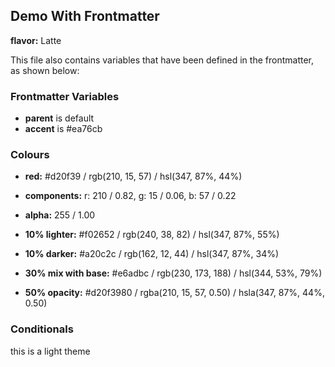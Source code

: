## Demo With Frontmatter

**flavor:** Latte

This file also contains variables that have been defined in the frontmatter, as shown below:

### Frontmatter Variables

- **parent** is default
- **accent** is #ea76cb

### Colours

- **red:**                #d20f39 / rgb(210, 15, 57) / hsl(347, 87%, 44%)
- **components:**         r: 210 / 0.82, g: 15 / 0.06, b: 57 / 0.22
- **alpha:**              255 / 1.00
- **10% lighter:**        #f02652 / rgb(240, 38, 82) / hsl(347, 87%, 55%)
- **10% darker:**         #a20c2c / rgb(162, 12, 44) / hsl(347, 87%, 34%)

- **30% mix with base:**  #e6adbc / rgb(230, 173, 188) / hsl(344, 53%, 79%)

- **50% opacity:**        #d20f3980 / rgba(210, 15, 57, 0.50) / hsla(347, 87%, 44%, 0.50)

### Conditionals

this is a light theme
